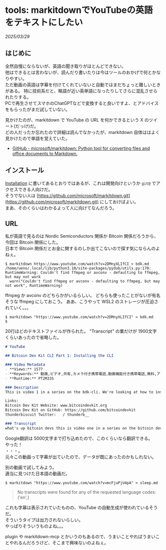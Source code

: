 # tools: markitdownでYouTubeの英語をテキストにしたい

_2025/03/29_

## はじめに

全然自慢にならないが、英語の聞き取りがほとんどできない。  
他はできるとは言わないが、読んだり書いたりは今はツールのおかげで何とかなりやすい。  
ただ動画の英語は字幕を付けてくれていないと自動ではまだちょっと難しいときがある。
特に技術系だと、略語が近い英単語になったりしてさらに混乱させられたりする。  
PCで再生させてスマホのChatGPTなどで変換すると良いですよ、とアドバイスをもらったがまだ試していない。

見かけたのが、markitdown で YouTube の URL を何かできるという X のツイート(だっけ)だ。  
どの人だったか忘れたので詳細は読んでなかったが、markitdown 自体ははよく見かけたので単語を覚えていた。

* [GitHub - microsoft/markitdown: Python tool for converting files and office documents to Markdown.](https://github.com/microsoft/markitdown)

## インストール

[Installation](https://github.com/microsoft/markitdown/blob/3fcd48cdfc651cbf508071c8d2fb7d82aeb075de/README.md#installation) に書いてあるとおりではあるが、これは開発向けというか `git@` でアクセスできる人向けだ。  
そうでない人は [https://github.com/microsoft/markitdown.git](https://github.com/microsoft/markitdown.git) にしておけばよい。  
まあ、そのくらいはわかるよって人に向けてなんだろう。

## URL

私が英語で見るのは Nordic Semiconductors 関係か Bitcoin 関係だろうから、今回は Bitcoin 関係にした。  
日本で Bitcoin 関係だとお金に関するのしか出てこないので探す気にならんのよねぇ。

```console
$ markitdown https://www.youtube.com/watch?v=2DMnyXLIfCI > bdk.md
/home/ueno/.local/lib/python3.10/site-packages/pydub/utils.py:170: RuntimeWarning: Couldn't find ffmpeg or avconv - defaulting to ffmpeg, but may not work
  warn("Couldn't find ffmpeg or avconv - defaulting to ffmpeg, but may not work", RuntimeWarning)
```

ffmpeg か avconv のどちらかがいるらしい。
どちらも使ったことがないが有名そうな ffmpeg にしておこう。
ああ、こうやって WSL2 のストレージが圧迫されていく。。。

```console
$ markitdown "https://www.youtube.com/watch?v=2DMnyXLIfCI" > bdk.md
$
```

20行ほどのテキストファイルが作られた。
"Transcript" の業だけが 1900文字くらいあったので省略した。

```markdown
# YouTube

## Bitcoin Dev Kit CLI Part 1: Installing the CLI

### Video Metadata
- **Views:** 1577
- **Keywords:** 動画,ビデオ,共有,カメラ付き携帯電話,動画機能付き携帯電話,無料,アップロード,チャンネル,コミュニティ,YouTube,ユーチューブ
- **Runtime:** PT2M33S

### Description
This is video 1 in a series on the bdk-cli. We're looking at how to install and test that the tool is properly working locally.

Links:
Bitcoin Dev Kit Website: www.bitcoindevkit.org
Bitcoin Dev Kit on GitHub: https://github.com/bitcoindevkit
thunderbiscuit Twitter:   / thunderb__

### Transcript
what's up bitcoin devs this is video one in a series on the bitcoin devkit cli tool in this video ...
```

Google翻訳は 5000文字まで打ち込めたので、このくらいなら翻訳できる。  
やった！  
・・・。  
元々この動画って字幕が出ていたので、データが既にあったのかもしれない。

別の動画で試してみよう。  
適当に見つけた日本語の動画だ。

```console
$ markitdown "https://www.youtube.com/watch?v=mcFjuPjU4pA" > sleep.md
```

> No transcripts were found for any of the requested language codes: ('en',)

これも字幕は表示されていたものの、YouTube の自動生成が使われているそうだ。  
そういうタイプは出力されないらしい。  
やっぱりそういうものよね。。。

plugin や markitdown-mcp とかいうのもあるので、うまいことやればうまいことやれるんだろうけど、そこまで興味ないのよねぇ。

